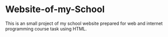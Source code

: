 # Website-of-my-School
This is an small project of my school website prepared for web and internet programming course task using HTML.
